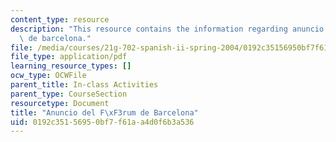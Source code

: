 ```yaml
---
content_type: resource
description: "This resource contains the information regarding anuncio del f\xF3rum\
  \ de barcelona."
file: /media/courses/21g-702-spanish-ii-spring-2004/0192c35156950bf7f61aa4d0f6b3a536_MIT21G_702S04_35anu.pdf
file_type: application/pdf
learning_resource_types: []
ocw_type: OCWFile
parent_title: In-class Activities
parent_type: CourseSection
resourcetype: Document
title: "Anuncio del F\xF3rum de Barcelona"
uid: 0192c351-5695-0bf7-f61a-a4d0f6b3a536
---
```

